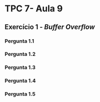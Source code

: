 # TPC 7- Aula 9

## Exercício 1 - ***Buffer Overflow***

### Pergunta 1.1


### Pergunta 1.2


### Pergunta 1.3


### Pergunta 1.4


### Pergunta 1.5

